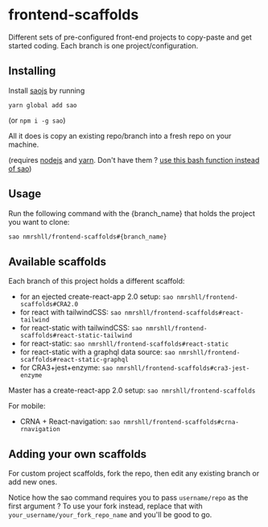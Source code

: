 # frontend-scaffolds

Different sets of pre-configured front-end projects to copy-paste and get started coding. Each branch is one project/configuration.

## Installing

Install [saojs](https://saojs.org/guide/getting-started.html) by running 

`yarn global add sao` 

(or `npm i -g sao`)

All it does is copy an existing repo/branch into a fresh repo on your machine.

(requires [nodejs](https://nodejs.org/en/download/package-manager/) and [yarn](https://yarnpkg.com/en/docs/install). Don't have them ? [use this bash function instead of sao](./docs/alternative-bash-function.md))


## Usage

Run the following command with the {branch_name} that holds the project you want to clone:

```sh
sao nmrshll/frontend-scaffolds#{branch_name}
```


## Available scaffolds

Each branch of this project holds a different scaffold:

- for an ejected create-react-app 2.0 setup: `sao nmrshll/frontend-scaffolds#CRA2.0`
- for react with tailwindCSS: `sao nmrshll/frontend-scaffolds#react-tailwind`
- for react-static with tailwindCSS: `sao nmrshll/frontend-scaffolds#react-static-tailwind`
- for react-static: `sao nmrshll/frontend-scaffolds#react-static`
- for react-static with a graphql data source: `sao nmrshll/frontend-scaffolds#react-static-graphql`
- for CRA3+jest+enzyme: `sao nmrshll/frontend-scaffolds#cra3-jest-enzyme`

Master has a create-react-app 2.0 setup: `sao nmrshll/frontend-scaffolds`

For mobile:

- CRNA + React-navigation: `sao nmrshll/frontend-scaffolds#crna-rnavigation`

## Adding your own scaffolds

For custom project scaffolds, fork the repo, then edit any existing branch or add new ones.

Notice how the sao command requires you to pass `username/repo` as the first argument ? 
To use your fork instead, replace that with `your_username/your_fork_repo_name` and you'll be good to go.
